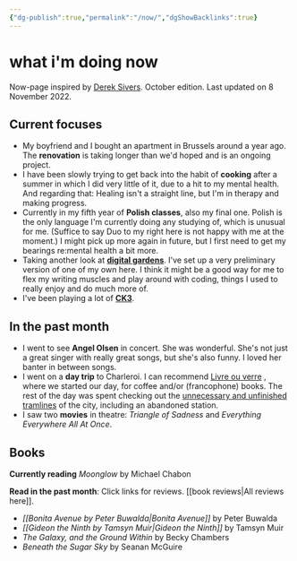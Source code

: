 ```yaml
---
{"dg-publish":true,"permalink":"/now/","dgShowBacklinks":true}
---
```


# what i'm doing now
<div class="ed_note">
<p>Now-page inspired by <a href="https://sive.rs/nowff">Derek Sivers</a>. October edition. Last updated on 8 November 2022.</p>
</div>

## Current focuses  
- My boyfriend and I bought an apartment in Brussels around a year ago. The **renovation** is taking longer than we'd hoped and is an ongoing project.
- I have been slowly trying to get back into the habit of **cooking** after a summer in which I did very little of it, due to a hit to my mental health. And regarding that: Healing isn't a straight line, but I'm in therapy and making progress.
- Currently in my fifth year of **Polish classes**, also my final one. Polish is the only language I'm currently doing any studying of, which is unusual for me. (Suffice to say Duo to my right here is not happy with me at the moment.) I might pick up more again in future, but I first need to get my bearings re:mental health a bit more.
- Taking another look at [**digital gardens**](https://cagrimmett.com/notes/2020/11/08/what-are-digital-gardens/). I've set up a very preliminary version of one of my own here. I think it might be a good way for me to flex my writing muscles and play around with coding, things I used to really enjoy and do much more of.
- I've been playing a lot of **[CK3](https://en.wikipedia.org/wiki/Crusader_Kings_III)**.

## In the past month
- I went to see **Angel Olsen** in concert. She was wonderful. She's not just a great singer with really great songs, but she's also funny. I loved her banter in between songs.
- I went on a **day trip** to Charleroi. I can recommend [Livre ou verre](https://livreouverre.be/) , where we started our day, for coffee and/or (francophone) books. The rest of the day was spent checking out the [unnecessary and unfinished tramlines](https://en.wikipedia.org/wiki/Charleroi_Metro) of the city, including an abandoned station.
- I saw two **movies** in theatre: *Triangle of Sadness* and *Everything Everywhere All At Once*.

## Books
**Currently reading**
*Moonglow* by Michael Chabon

**Read in the past month**:
Click links for reviews. [[book reviews\|All reviews here]].
- *[[Bonita Avenue by Peter Buwalda\|Bonita Avenue]]* by Peter Buwalda
- *[[Gideon the Ninth by Tamsyn Muir\|Gideon the Ninth]]* by Tamsyn Muir
- *The Galaxy, and the Ground Within* by Becky Chambers
- *Beneath the Sugar Sky* by Seanan McGuire

